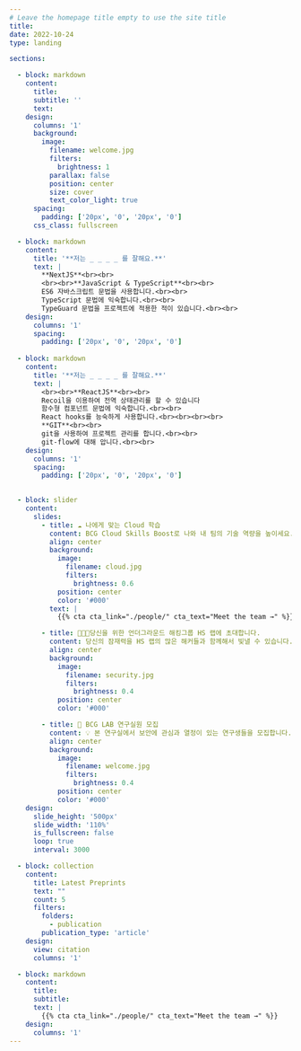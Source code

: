 ```yaml
---
# Leave the homepage title empty to use the site title
title:
date: 2022-10-24
type: landing

sections:

  - block: markdown
    content:
      title:
      subtitle: ''
      text:
    design:
      columns: '1'
      background:
        image: 
          filename: welcome.jpg
          filters:
            brightness: 1
          parallax: false
          position: center
          size: cover
          text_color_light: true
      spacing:
        padding: ['20px', '0', '20px', '0']
      css_class: fullscreen

  - block: markdown
    content:
      title: '**저는 _ _ _ _ 를 잘해요.**'
      text: |
        **NextJS**<br><br>
        <br><br>**JavaScript & TypeScript**<br><br>
        ES6 자바스크립트 문법을 사용합니다.<br><br>
        TypeScript 문법에 익숙합니다.<br><br>
        TypeGuard 문법을 프로젝트에 적용한 적이 있습니다.<br><br>
    design:
      columns: '1'
      spacing:
        padding: ['20px', '0', '20px', '0']
  
  - block: markdown
    content:
      title: '**저는 _ _ _ _ 를 잘해요.**'
      text: |
        <br><br>**ReactJS**<br><br>
        Recoil을 이용하여 전역 상태관리를 할 수 있습니다
        함수형 컴포넌트 문법에 익숙합니다.<br><br>
        React hooks를 능숙하게 사용합니다.<br><br><br><br>
        **GIT**<br><br>
        git을 사용하여 프로젝트 관리를 합니다.<br><br>
        git-flow에 대해 압니다.<br><br>
    design:
      columns: '1'
      spacing:
        padding: ['20px', '0', '20px', '0']

  
  - block: slider
    content:
      slides:
        - title: ☁️ 나에게 맞는 Cloud 학습
          content: BCG Cloud Skills Boost로 나와 내 팀의 기술 역량을 높이세요.
          align: center
          background:
            image:
              filename: cloud.jpg
              filters:
                brightness: 0.6
            position: center
            color: '#000'
          text: |
            {{% cta cta_link="./people/" cta_text="Meet the team →" %}}

        - title: 👨🏻‍💻당신을 위한 언더그라운드 해킹그룹 HS 랩에 초대합니다.
          content: 당신의 잠재력을 HS 랩의 많은 해커들과 함께해서 빛낼 수 있습니다.
          align: center
          background:
            image:
              filename: security.jpg
              filters:
                brightness: 0.4
            position: center
            color: '#000'

        - title: 🔐 BCG LAB 연구실원 모집
          content: 💡 본 연구실에서 보안에 관심과 열정이 있는 연구생들을 모집합니다.
          align: center
          background:
            image:
              filename: welcome.jpg
              filters:
                brightness: 0.4
            position: center
            color: '#000'
    design:
      slide_height: '500px'
      slide_width: '110%'
      is_fullscreen: false
      loop: true
      interval: 3000

  - block: collection
    content:
      title: Latest Preprints
      text: ""
      count: 5
      filters:
        folders:
          - publication
        publication_type: 'article'
    design:
      view: citation
      columns: '1'

  - block: markdown
    content:
      title:
      subtitle:
      text: |
        {{% cta cta_link="./people/" cta_text="Meet the team →" %}}
    design:
      columns: '1'
---
```

